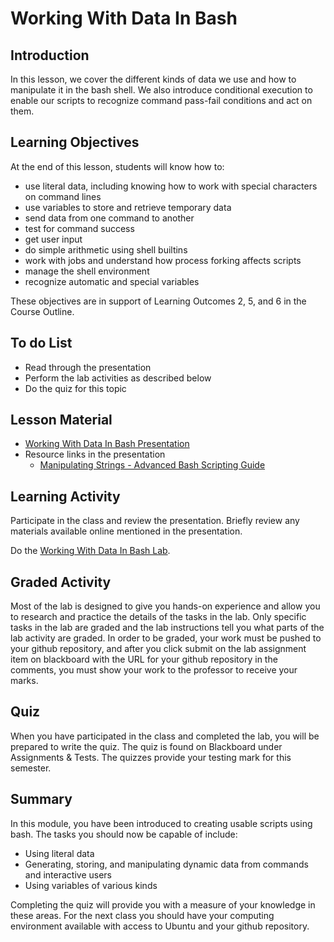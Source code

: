 # Working With Data In Bash

## Introduction
In this lesson, we cover the different kinds of data we use and how to manipulate it in the bash shell. We also introduce conditional execution to enable our scripts to recognize command pass-fail conditions and act on them.

## Learning Objectives
At the end of this lesson, students will know how to:
  * use literal data, including knowing how to work with special characters on command lines
  * use variables to store and retrieve temporary data
  * send data from one command to another
  * test for command success
  * get user input
  * do simple arithmetic using shell builtins
  * work with jobs and understand how process forking affects scripts
  * manage the shell environment
  * recognize automatic and special variables

These objectives are in support of Learning Outcomes 2, 5, and 6 in the Course Outline.

## To do List
   * Read through the presentation
   * Perform the lab activities as described below
   * Do the quiz for this topic

## Lesson Material
  * [Working With Data In Bash Presentation](Presentations/COMP2101-02-BashDataHandling.pdf)
  * Resource links in the presentation
     * [Manipulating Strings - Advanced Bash Scripting Guide](https://tldp.org/LDP/abs/html/string-manipulation.html)

## Learning Activity
Participate in the class and review the presentation. Briefly review any materials available online mentioned in the presentation.

Do the [Working With Data In Bash Lab](Labs/bash/COMP2101-bash-lab2.html).

## Graded Activity
Most of the lab is designed to give you hands-on experience and allow you to research and practice the details of the tasks in the lab. Only specific tasks in the lab are graded and the lab instructions tell you what parts of the lab activity are graded. In order to be graded, your work must be pushed to your github repository, and after you click submit on the lab assignment item on blackboard with the URL for your github repository in the comments, you must show your work to the professor to receive your marks.

## Quiz
When you have participated in the class and completed the lab, you will be prepared to write the quiz. The quiz is found on Blackboard under Assignments & Tests. The quizzes provide your testing mark for this semester.

## Summary
In this module, you have been introduced to creating usable scripts using bash. The tasks you should now be capable of include:
  * Using literal data
  * Generating, storing, and manipulating dynamic data from commands and interactive users
  * Using variables of various kinds

Completing the quiz will provide you with a measure of your knowledge in these areas. For the next class you should have your computing environment available with access to Ubuntu and your github repository.
